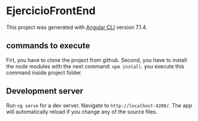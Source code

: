 # EjercicioFrontEnd

This project was generated with [Angular CLI](https://github.com/angular/angular-cli) version 7.1.4.

## commands to execute

Firt, you have to clone the project from github.
Second, you have to install the node modules with the next command: `npm install`. you execute this command inside project folder.

## Development server

Run `ng serve` for a dev server. Navigate to `http://localhost:4200/`. The app will automatically reload if you change any of the source files.

